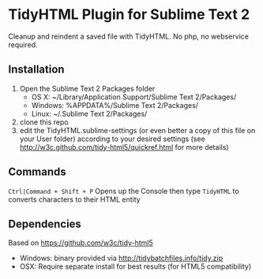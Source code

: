TidyHTML Plugin for Sublime Text 2
==================================

Cleanup and reindent a saved file with TidyHTML. No php, no webservice required.

Installation
------------

1. Open the Sublime Text 2 Packages folder
    - OS X: ~/Library/Application Support/Sublime Text 2/Packages/
    - Windows: %APPDATA%/Sublime Text 2/Packages/
    - Linux: ~/.Sublime Text 2/Packages/
2. clone this repo
3. edit the TidyHTML.sublime-settings (or even better a copy of this file on your User folder) according to your desired settings (see http://w3c.github.com/tidy-html5/quickref.html for more details)


Commands
--------

`Ctrl|Command + Shift + P` Opens up the Console then type `TidyHTML` to converts characters to their HTML entity


Dependencies
------------

Based on https://github.com/w3c/tidy-html5

- Windows: binary provided via http://tidybatchfiles.info/tidy.zip
- OSX: Require separate install for best results (for HTML5 compatibility)
